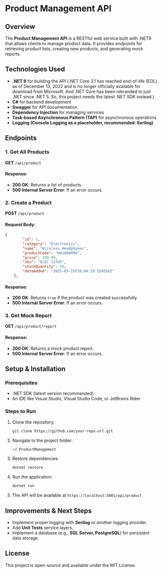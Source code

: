 # Product Management API

## Overview
The **Product Management API** is a RESTful web service built with .NET9 that allows clients to manage product data. It provides endpoints for retrieving product lists, creating new products, and generating mock reports.

## Technologies Used
- **.NET 9** for building the API (.NET Core 3.1 has reached end-of-life (EOL) as of December 13, 2022 and is no longer officially available for download from Microsoft. And .NET Core has been rebranded to just .NET since .NET 5. So, this project needs the latest .NET SDK instead.)
- **C#** for backend development
- **Swagger** for API documentation.
- **Dependency Injection** for managing services
- **Task-based Asynchronous Pattern (TAP)** for asynchronous operations
- **Logging (Console Logging as a placeholder, recommended: Serilog)**

## Endpoints

### 1. Get All Products
**GET** `/api/product`
#### Response:
- **200 OK**: Returns a list of products.
- **500 Internal Server Error**: If an error occurs.

### 2. Create a Product
**POST** `/api/product`
#### Request Body:
```json
{
        "id": 1,
        "category": "Electronics",
        "name": "Wireless Headphones",
        "productCode": "WH1000XM4",
        "price": 299.99,
        "sku": "ELEC-12345",
        "stockQuantity": 50,
        "dateAdded": "2025-03-15T16:04:29.154556Z"
    },
```
#### Response:
- **200 OK**: Returns `true` if the product was created successfully.
- **500 Internal Server Error**: If an error occurs.

### 3. Get Mock Report
**GET** `/api/product/report`
#### Response:
- **200 OK**: Returns a mock product report.
- **500 Internal Server Error**: If an error occurs.

## Setup & Installation

### Prerequisites
- .NET SDK (latest version recommended)
- An IDE like Visual Studio, Visual Studio Code, or JetBrains Rider

### Steps to Run
1. Clone the repository:
   ```sh
   git clone https://github.com/your-repo-url.git
   ```
2. Navigate to the project folder:
   ```sh
   cd ProductManagement
   ```
3. Restore dependencies:
   ```sh
   dotnet restore
   ```
4. Run the application:
   ```sh
   dotnet run
   ```
5. The API will be available at `https://localhost:5001/api/product`

## Improvements & Next Steps
- Implement proper logging with **Serilog** or another logging provider.
- Add **Unit Tests** service layers.
- Implement a database (e.g., **SQL Server, PostgreSQL**) for persistent data storage.

## License
This project is open-source and available under the MIT License.
